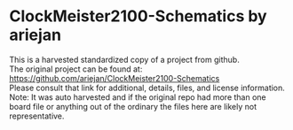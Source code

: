 
# ClockMeister2100-Schematics by ariejan  
This is a harvested standardized copy of a project from github.  
The original project can be found at:  
https://github.com/ariejan/ClockMeister2100-Schematics  
Please consult that link for additional, details, files, and license information.  
Note: It was auto harvested and if the original repo had more than one board file or anything out of the ordinary the files here are likely not representative.  
    